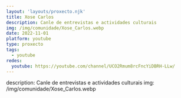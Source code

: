 ```yaml
---
layout: 'layouts/proxecto.njk'
title: Xose Carlos
description: Canle de entrevistas e actividades culturais
img: /img/comunidade/Xose_Carlos.webp
date: 2022-11-01
platform: youtube
type: proxecto
tags:
  - youtube
redes:
  youtube: https://youtube.com/channel/UCO2Rmum8rcFncYiDBRH-LLw/
---
```

description: Canle de entrevistas e actividades culturais
img: /img/comunidade/Xose_Carlos.webp
